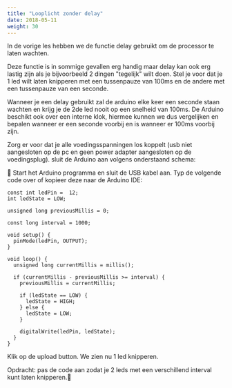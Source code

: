 ```yaml
---
title: "Looplicht zonder delay"
date: 2018-05-11
weight: 30
--- 
```


In de vorige les hebben we de functie delay gebruikt om de processor te laten wachten.

Deze functie is in sommige gevallen erg handig maar delay kan ook erg lastig zijn als je bijvoorbeeld 2 dingen "tegelijk" wilt doen. Stel je voor dat je 1 led wilt laten knipperen met een tussenpauze van 100ms en de andere met een tussenpauze van een seconde.

Wanneer je een delay gebruikt zal de arduino elke keer een seconde staan wachten en krijg je de 2de led nooit op een snelheid van 100ms.
De Arduino beschikt ook over een interne klok, hiermee kunnen we dus vergelijken en bepalen wanneer er een seconde voorbij en is wanneer er 100ms voorbij zijn.



Zorg er voor dat je alle voedingsspanningen los koppelt (usb niet aangesloten op de pc en geen power adapter aangesloten op de voedingsplug).
sluit de Arduino aan volgens onderstaand schema:


Start het Arduino programma en sluit de USB kabel aan.
Typ de volgende code over of kopieer deze naar de Arduino IDE:

```
const int ledPin =  12;
int ledState = LOW;

unsigned long previousMillis = 0;

const long interval = 1000;

void setup() {
  pinMode(ledPin, OUTPUT);
}

void loop() {
  unsigned long currentMillis = millis();

  if (currentMillis - previousMillis >= interval) {
    previousMillis = currentMillis;
    
    if (ledState == LOW) {
      ledState = HIGH;
    } else {
      ledState = LOW;
    }
    
    digitalWrite(ledPin, ledState);
  }
}
```

Klik op de upload button.
We zien nu 1 led knipperen.

Opdracht: pas de code aan zodat je 2 leds met een verschillend interval kunt laten knipperen.
